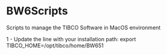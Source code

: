 # BW6Scripts
Scripts to manage the TIBCO Software in MacOS environment

1 - Update the line with your installation path:
  export TIBCO_HOME=/opt/tibco/home/BW651
